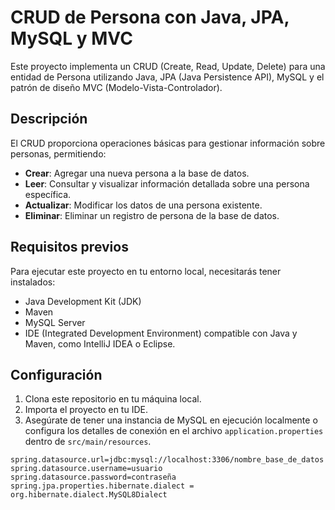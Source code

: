 # CRUD de Persona con Java, JPA, MySQL y MVC

Este proyecto implementa un CRUD (Create, Read, Update, Delete) para una entidad de Persona utilizando Java, JPA (Java Persistence API), MySQL y el patrón de diseño MVC (Modelo-Vista-Controlador).

## Descripción

El CRUD proporciona operaciones básicas para gestionar información sobre personas, permitiendo:

- **Crear**: Agregar una nueva persona a la base de datos.
- **Leer**: Consultar y visualizar información detallada sobre una persona específica.
- **Actualizar**: Modificar los datos de una persona existente.
- **Eliminar**: Eliminar un registro de persona de la base de datos.

## Requisitos previos

Para ejecutar este proyecto en tu entorno local, necesitarás tener instalados:

- Java Development Kit (JDK)
- Maven
- MySQL Server
- IDE (Integrated Development Environment) compatible con Java y Maven, como IntelliJ IDEA o Eclipse.

## Configuración

1. Clona este repositorio en tu máquina local.
2. Importa el proyecto en tu IDE.
3. Asegúrate de tener una instancia de MySQL en ejecución localmente o configura los detalles de conexión en el archivo `application.properties` dentro de `src/main/resources`.

```properties
spring.datasource.url=jdbc:mysql://localhost:3306/nombre_base_de_datos
spring.datasource.username=usuario
spring.datasource.password=contraseña
spring.jpa.properties.hibernate.dialect = org.hibernate.dialect.MySQL8Dialect
